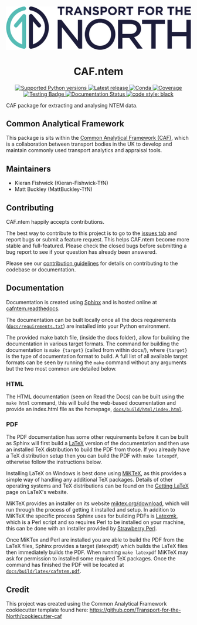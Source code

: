 ![Transport for the North Logo](https://github.com/transport-for-the-north/caf.ntem/blob/main/docs/TFN_Landscape_Colour_CMYK.png)

<h1 align="center">CAF.ntem</h1>

<p align="center">
<a href="https://pypi.org/project/caf.ntem/">
  <img alt="Supported Python versions" src="https://img.shields.io/pypi/pyversions/caf.ntem.svg?style=flat-square">
</a>
<a href="https://pypi.org/project/caf.ntem/">
  <img alt="Latest release" src="https://img.shields.io/github/release/transport-for-the-north/caf.ntem.svg?style=flat-square&maxAge=86400">
</a>
<a href="https://anaconda.org/conda-forge/caf.ntem">
  <img alt="Conda" src="https://img.shields.io/conda/v/conda-forge/caf.ntem?style=flat-square&logo=condaforge">
</a>
<a href="https://app.codecov.io/gh/transport-for-the-north/caf.ntem">
  <img alt="Coverage" src="https://img.shields.io/codecov/c/github/transport-for-the-north/caf.ntem.svg?branch=main&style=flat-square&logo=CodeCov">
</a>
<a href="https://github.com/transport-for-the-north/caf.ntem/actions?query=event%3Apush">
  <img alt="Testing Badge" src="https://img.shields.io/github/actions/workflow/status/transport-for-the-north/caf.ntem/tests.yml?style=flat-square&logo=GitHub&label=Tests">
</a>
<a href='https://cafntem.readthedocs.io/en/stable/?badge=stable'>
  <img alt='Documentation Status' src="https://img.shields.io/readthedocs/cafntem?style=flat-square&logo=readthedocs">
</a>
<a href="https://github.com/psf/black">
  <img alt="code style: black" src="https://img.shields.io/badge/code%20format-black-000000.svg">
</a>
</p>

CAF package for extracting and analysing NTEM data.



## Common Analytical Framework

This package is sits within the [Common Analytical Framework (CAF)](https://transport-for-the-north.github.io/caf_homepage/intro.html),
which is a collaboration between transport bodies in the UK to develop and maintain commonly used
transport analytics and appraisal tools.

## Maintainers

- Kieran Fishwick (Kieran-Fishwick-TfN)
- Matt Buckley (MattBuckley-TfN)

## Contributing

CAF.ntem happily accepts contributions.

The best way to contribute to this project is to go to the [issues tab](https://github.com/transport-for-the-north/caf.ntem/issues)
and report bugs or submit a feature request. This helps CAF.ntem become more
stable and full-featured. Please check the closed bugs before submitting a bug report to see if your
question has already been answered.

Please see our [contribution guidelines](https://github.com/Transport-for-the-North/.github/blob/main/CONTRIBUTING.rst)
for details on contributing to the codebase or documentation.

## Documentation

Documentation is created using [Sphinx](https://www.sphinx-doc.org/en/master/index.html) and is hosted online at
[cafntem.readthedocs](https://cafntem.readthedocs.io/en/stable/).

The documentation can be built locally once all the docs requirements
([`docs/requirements.txt`](docs/requirements.txt)) are installed into your Python environment.

The provided make batch file, (inside the docs folder), allow for building the documentation in
various target formats. The command for building the documentation is `make {target}`
(called from within docs/), where `{target}` is the type of documentation format to build. A full
list of all available target formats can be seen by running the `make` command without any
arguments but the two most common are detailed below.

### HTML

The HTML documentation (seen on Read the Docs) can be built using the `make html` command, this
will build the web-based documentation and provide an index.html file as the homepage,
[`docs/build/html/index.html`](docs/build/html/index.html).

### PDF

The PDF documentation has some other requirements before it can be built as Sphinx will first
build a [LaTeX](https://www.latex-project.org/) version of the documentation and then use an
installed TeX distribution to build the PDF from those. If you already have a TeX distribution
setup then you can build the PDF with `make latexpdf`, otherwise follow the instructions below.

Installing LaTeX on Windows is best done using [MiKTeX](https://miktex.org/), as this provides a
simple way of handling any additional TeX packages. Details of other operating systems and TeX
distributions can be found on the [Getting LaTeX](https://www.latex-project.org/get/) page on
LaTeX's website.

MiKTeX provides an installer on its website [miktex.org/download](https://miktex.org/download),
which will run through the process of getting it installed and setup. In addition to MiKTeX
the specific process Sphinx uses for building PDFs is [Latexmk](https://mg.readthedocs.io/latexmk.html),
which is a Perl script and so requires Perl to be installed on your machine, this can be done with an
installer provided by [Strawberry Perl](https://strawberryperl.com/).

Once MiKTex and Perl are installed you are able to build the PDF from the LaTeX files, Sphinx
provides a target (latexpdf) which builds the LaTeX files then immediately builds the PDF. When
running `make latexpdf` MiKTeX may ask for permission to installed some required TeX packages.
Once the command has finished the PDF will be located at
[`docs/build/latex/cafntem.pdf`](docs/build/latex/cafntem.pdf).


## Credit

This project was created using the Common Analytical Framework cookiecutter template found here:
<https://github.com/Transport-for-the-North/cookiecutter-caf>
